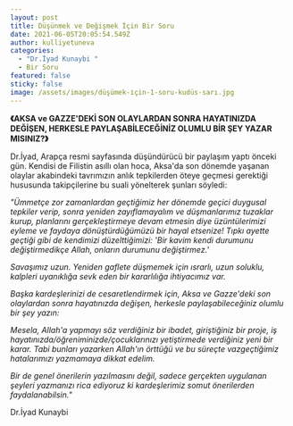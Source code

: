 ```yaml
---
layout: post
title: Düşünmek ve Değişmek İçin Bir Soru
date: 2021-06-05T20:05:54.549Z
author: kulliyetuneva
categories:
  - "Dr.İyad Kunaybi "
  - Bir Soru
featured: false
sticky: false
image: /assets/images/düşümek-i̇çin-1-soru-kudüs-sarı.jpg
---
```

<!--StartFragment-->

**《AKSA ve GAZZE'DEKİ SON OLAYLARDAN SONRA HAYATINIZDA DEĞİŞEN, HERKESLE PAYLAŞABİLECEĞİNİZ OLUMLU BİR ŞEY YAZAR MISINIZ?》**

Dr.İyad, Arapça resmi sayfasında düşündürücü bir paylaşım yaptı önceki gün. Kendisi de Filistin asıllı olan hoca, Aksa'da son dönemde yaşanan olaylar akabindeki tavrımızın anlık tepkilerden öteye geçmesi gerektiği hususunda takipçilerine bu suali yönelterek şunları söyledi:

*"Ümmetçe zor zamanlardan geçtiğimiz her dönemde geçici duygusal tepkiler verip, sonra yeniden zayıflamayalım ve düşmanlarımız tuzaklar kurup, planlarını gerçekleştirmeye devam etmesin diye üzüntülerimizi eyleme ve faydaya dönüştürdüğümüzü bir hayal etsenize! Tıpkı ayette geçtiği gibi de kendimizi düzelttiğimizi: 'Bir kavim kendi durumunu değiştirmedikçe Allah, onların durumunu değiştirmez.'*

*Savaşımız uzun. Yeniden gaflete düşmemek için ısrarlı, uzun soluklu, kalpleri uyanıklığa sevk eden bir kararlılığa ihtiyacımız var.*

*Başka kardeşlerinizi de cesaretlendirmek için, Aksa ve Gazze'deki son olaylardan sonra hayatınızda değişen, herkesle paylaşabileceğiniz olumlu bir şey yazın:*

*Mesela, Allah'a yapmayı söz verdiğiniz bir ibadet, giriştiğiniz bir proje, iş hayatınızda/öğreniminizde/çocuklarınızı yetiştirmede verdiğiniz yeni bir karar. Tabi bunları yazarken Allah'ın örttüğü ve bu süreçte vazgeçtiğimiz hatalarımızı yazmamaya dikkat edelim.*

*Bir de genel önerilerin yazılmasını değil, sadece gerçekten uygulanan şeyleri yazmanızı rica ediyoruz ki kardeşlerimiz somut önerilerden faydalanabilsin."*

Dr.İyad Kunaybi

<!--EndFragment-->